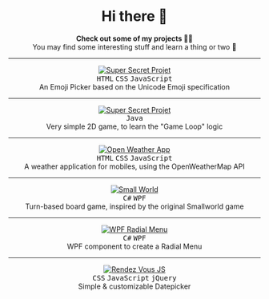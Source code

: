 <h1 align="center">Hi there 👋</h1>

<p align="center">
  <strong>Check out some of my projects 👨‍🚀</strong>
  <br>
  You may find some interesting stuff and learn a thing or two 🚀
</p>

----------

<p align="center">
  <a href="https://github.com/Julien-Marcou/Unicode-Emoji-Picker">
    <img alt="Super Secret Projet" src="https://julien-marcou.fr/img/project/unicode-emoji-picker.png">
  </a>
  <br>
  <kbd>HTML</kbd> <kbd>CSS</kbd> <kbd>JavaScript</kbd>
  <br>
  An Emoji Picker based on the Unicode Emoji specification
</p>

----------

<p align="center">
  <a href="https://github.com/Julien-Marcou/Super-Secret-Project">
    <img alt="Super Secret Projet" src="https://julien-marcou.fr/img/project/super-secret-project.png">
  </a>
  <br>
  <kbd>Java</kbd>
  <br>
  Very simple 2D game, to learn the "Game Loop" logic
</p>

----------

<p align="center">
  <a href="https://github.com/Julien-Marcou/OpenWeatherApp">
    <img alt="Open Weather App" src="https://julien-marcou.fr/img/project/opeanweatherapp.png">
  </a>
  <br>
  <kbd>HTML</kbd> <kbd>CSS</kbd> <kbd>JavaScript</kbd>
  <br>
  A weather application for mobiles, using the OpenWeatherMap API
</p>

----------

<p align="center">
  <a href="https://github.com/Julien-Marcou/SmallWorld">
    <img alt="Small World" src="https://julien-marcou.fr/img/project/smallworld.png">
  </a>
  <br>
  <kbd>C#</kbd> <kbd>WPF</kbd>
  <br>
  Turn-based board game, inspired by the original Smallworld game
</p>

----------

<p align="center">
  <a href="https://github.com/Julien-Marcou/RadialMenu">
    <img alt="WPF Radial Menu" src="https://julien-marcou.fr/img/project/radialmenu.png">
  </a>
  <br>
  <kbd>C#</kbd> <kbd>WPF</kbd>
  <br>
  WPF component to create a Radial Menu
</p>

----------

<p align="center">
  <a href="https://github.com/Julien-Marcou/RendezVous.js">
    <img alt="Rendez Vous JS" src="https://julien-marcou.fr/img/project/rendezvous-js.png">
  </a>
  <br>
  <kbd>CSS</kbd> <kbd>JavaScript</kbd> <kbd>jQuery</kbd>
  <br>
  Simple & customizable Datepicker
</p>
